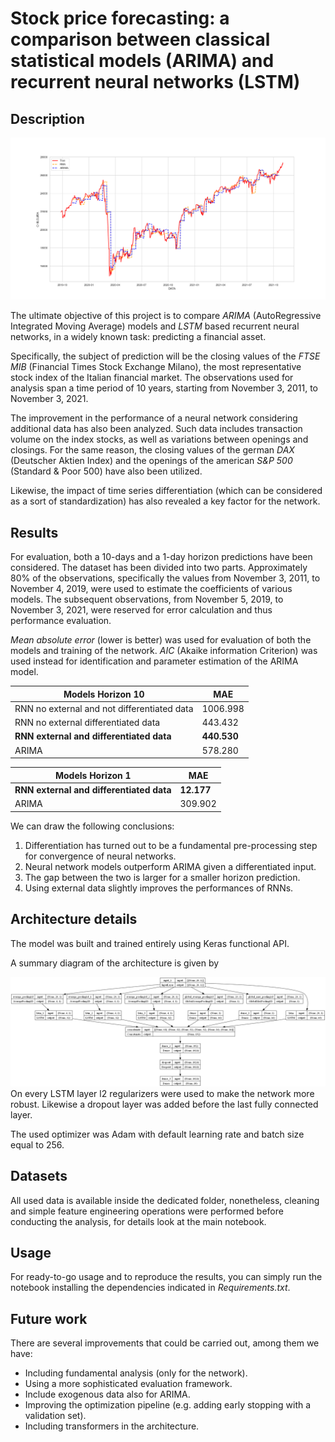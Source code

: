 # Stock price forecasting: a comparison between classical statistical models (ARIMA) and recurrent neural networks (LSTM)

## Description

![Comparison of the third RNN and ARIMA on horizon 10 predictions](https://github.com/Gu-ddy/StockPriceForecasting/blob/main/Images/Comparison.png)  

The ultimate objective of this project is to compare *ARIMA* (AutoRegressive Integrated Moving Average) models and *LSTM* based recurrent neural networks, in a widely known task: predicting a financial asset.

Specifically, the subject of prediction will be the closing values of the *FTSE MIB* (Financial Times Stock Exchange Milano), the most representative stock index of the Italian financial market. The observations used for analysis span a time period of 10 years, starting from November 3, 2011, to November 3, 2021.

The improvement in the performance of a neural network considering additional data has also been analyzed. Such data includes transaction volume on the index stocks, as well as variations between openings and closings. For the same reason, the closing values of the german *DAX* (Deutscher Aktien Index) and the openings of the american *S&P 500* (Standard & Poor 500) have also been utilized.

Likewise, the impact of time series differentiation (which can be considered as a sort of standardization) has also revealed a key factor for the network.

## Results

For evaluation, both a 10-days and a 1-day horizon predictions have been considered. The dataset has been divided into two parts. Approximately 80% of the observations, specifically the values from November 3, 2011, to November 4, 2019, were used to estimate the coefficients of various models. The subsequent observations, from November 5, 2019, to November 3, 2021, were reserved for error calculation and thus performance evaluation.

*Mean absolute error* (lower is better) was used for evaluation of both the models and training of the network.  *AIC* (Akaike information Criterion) was used instead for identification and parameter estimation of the ARIMA model.

| Models Horizon 10                           | MAE      |
|---------------------------------------------|----------|
| RNN no external and not differentiated data | 1006.998 |
| RNN no external differentiated data         | 443.432  |
| **RNN external and differentiated data**        | **440.530**   |
| ARIMA                                       | 578.280  |


| Models Horizon 1                     | MAE     |
|--------------------------------------|---------|
| **RNN external and differentiated data** | **12.177**  |
| ARIMA                                | 309.902 |

We can draw the following conclusions:

1. Differentiation has turned out to be a fundamental pre-processing step for convergence of neural networks.
2. Neural network models outperform ARIMA given a differentiated input.
3.  The gap between the two is larger for a smaller horizon prediction.
4. Using external data slightly improves the performances of RNNs.
## Architecture details
The model was built and trained entirely using Keras functional API.

A summary diagram of the architecture is given by 

![Model architecture diagram](https://github.com/Gu-ddy/StockPriceForecasting/blob/main/Images/model.png)
On every LSTM layer l2 regularizers were used to make the network more robust. Likewise a dropout layer was added before the last fully connected layer.

The used optimizer was Adam with default learning rate and batch size equal to 256. 


## Datasets
All used data is available inside the dedicated folder, nonetheless, cleaning and simple feature engineering operations were performed before conducting the analysis, for details look at the main notebook.

## Usage
For ready-to-go usage and to reproduce the results, you can simply run the notebook installing the dependencies indicated in *Requirements.txt*.

## Future work
There are several improvements that could be carried out, among them we have:
* Including fundamental analysis (only for the network).
* Using a more sophisticated evaluation framework.
* Include exogenous data also for ARIMA.
* Improving the optimization pipeline (e.g. adding early stopping with a validation set).
* Including transformers in the architecture.

